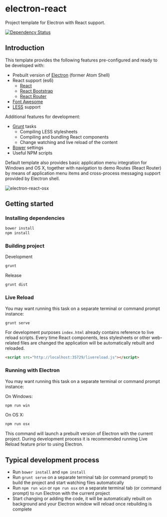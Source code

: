 # electron-react
Project template for Electron with React support.

[![Dependency Status](https://gemnasium.com/DenisVuyka/electron-react.svg)](https://gemnasium.com/DenisVuyka/electron-react)

## Introduction

This template provides the following features pre-configured and ready to be developed with:

- Prebuilt version of [Electron](https://github.com/atom/electron) (former Atom Shell)
- React support (es6)
  - [React](https://facebook.github.io/react/index.html)
  - [React Bootstrap](eact-bootstrap.github.io)
  - [React Router](https://github.com/rackt/react-router)
- [Font Awesome](http://fontawesome.io)
- [LESS](http://lesscss.org) support

Additional features for development:

- [Grunt](http://gruntjs.com) tasks
  - Compiling LESS stylesheets
  - Compiling and bundling React components
  - Change watching and live reload of the content
- [Bower](http://bower.io) settings
- Useful NPM scripts

Default template also provides basic application menu integration for Windows and OS X, together with navigation to demo Routes (React Router) by means of application menu items and cross-process messaging support provided by Electron shell.

![electron-react-osx](img/electron-react-osx.png)

## Getting started

### Installing dependencies

```bash
bower install
npm install
```

### Building project

Development

```bash
grunt
```

Release

```bash
grunt dist
```

### Live Reload

You may want running this task on a separate terminal or command prompt instance:

```bash
grunt serve
```

For development purposes `index.html` already contains reference to live reload scripts. Every time React components, less stylesheets or other web-related files are changed the application will be automatically rebuilt and reloaded.

```html
<script src="http://localhost:35729/livereload.js"></script>
```

### Running with Electron

You may want running this task on a separate terminal or command prompt instance:

On Windows:

```cmd
npm run win
```

On OS X:

```bash
npm run osx
```

This command will launch a prebuilt version of Electron with the current project. During development process it is recommended running Live Reload feature prior to using Electron.

## Typical development process

- Run `bower install` and `npm install`
- Run `grunt serve` on a separate terminal tab (or command prompt) to build the project and start watching files automatically
- Run `npm run win` or `npm run osx` on a separate terminal tab (or command prompt) to run Electron with the current project
- Start changing or adding the code, it will be automatically rebuilt on background and your Electron window will reload once rebuilding is complete
